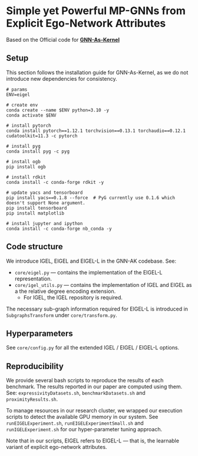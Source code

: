 # Simple yet Powerful MP-GNNs from Explicit Ego-Network Attributes

Based on the Official code for [**GNN-As-Kernel**](https://github.com/LingxiaoShawn/GNNAsKernel)

## Setup 

This section follows the installation guide for GNN-As-Kernel, as we do not introduce new dependencies for consistency.

```
# params
ENV=eigel

# create env 
conda create --name $ENV python=3.10 -y
conda activate $ENV

# install pytorch 
conda install pytorch==1.12.1 torchvision==0.13.1 torchaudio==0.12.1 cudatoolkit=11.3 -c pytorch

# install pyg
conda install pyg -c pyg

# install ogb 
pip install ogb

# install rdkit
conda install -c conda-forge rdkit -y

# update yacs and tensorboard
pip install yacs==0.1.8 --force  # PyG currently use 0.1.6 which doesn't support None argument. 
pip install tensorboard
pip install matplotlib

# install jupyter and ipython 
conda install -c conda-forge nb_conda -y

```

## Code structure

We introduce IGEL, EIGEL and EIGEL-L in the GNN-AK codebase. See:
* `core/eigel.py` — contains the implementation of the EIGEL-L representation.
* `core/igel_utils.py` — contains the implementation of IGEL and EIGEL as a the relative degree encoding extension.
  * For IGEL, the IGEL repository is required.

The necessary sub-graph information required for EIGEL-L is introduced in `SubgraphsTransform` under `core/transform.py`.

## Hyperparameters 

See ``core/config.py`` for all the extended IGEL / EIGEL / EIGEL-L options.

## Reproducibility

We provide several bash scripts to reproduce the results of each benchmark. The results reported in our paper are computed using them.
See: `expressivityDatasets.sh`, `benchmarkDatasets.sh` and `proximityResults.sh`.

To manage resources in our research cluster, we wrapped our execution scripts to detect the available GPU memory in our system.
See `runEIGELExperiment.sh`, `runEIGELExperimentSmall.sh` and `runIGELExperiment.sh` for our hyper-parameter tuning approach.

Note that in our scripts, EIGEL refers to EIGEL-L — that is, the learnable variant of explicit ego-network attributes.
